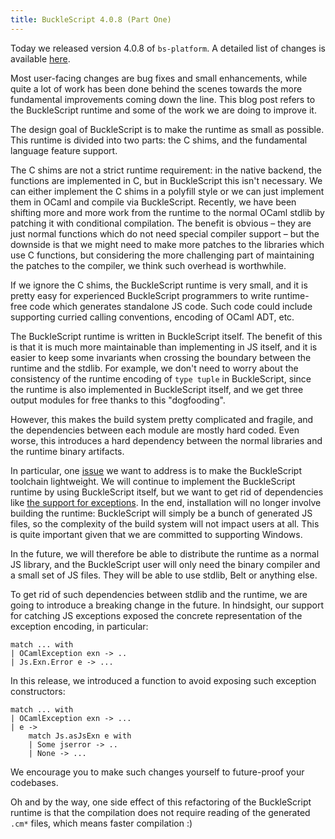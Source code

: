 ```yaml
---
title: BuckleScript 4.0.8 (Part One)
---
```


Today we released version 4.0.8 of `bs-platform`. A detailed list of changes is available [here](https://github.com/BuckleScript/bucklescript/blob/master/Changes.md#408).

Most user-facing changes are bug fixes and small enhancements, while quite a lot of work has been done behind the scenes towards the more fundamental improvements coming down the line. This blog post refers to the BuckleScript runtime and some of the work we are doing to improve it. 

The design goal of BuckleScript is to make the runtime as small as possible. This runtime is divided into two parts: the C shims, and the fundamental language feature support.

The C shims are not a strict runtime requirement: in the native backend, the functions are implemented in C, but in BuckleScript this isn't necessary. We can either implement the C shims in a polyfill style or we can just implement them in OCaml and compile via BuckleScript. Recently, we have been shifting more and more work from the runtime to the normal OCaml stdlib by patching it with conditional compilation. The benefit is obvious – they are just normal functions which do not need special compiler support – but the downside is that we might need to make more patches to the libraries which use C functions, but considering the more challenging part of maintaining the patches to the compiler, we think such overhead is worthwhile.

If we ignore the C shims, the BuckleScript runtime is very small, and it is pretty easy for experienced BuckleScript programmers to write runtime-free code which generates standalone JS code. Such code could include supporting curried calling conventions, encoding of OCaml ADT, etc.

The BuckleScript runtime is written in BuckleScript itself. The benefit of this is that it is much more maintainable than implementing in JS itself, and it is easier to keep some invariants when crossing the boundary between the runtime and the stdlib. For example, we don't need to worry about the consistency of the runtime encoding of `type tuple` in BuckleScript, since the runtime is also implemented in BuckleScript itself, and we get three output modules for free thanks to this "dogfooding".

However, this makes the build system pretty complicated and fragile, and the dependencies between each module are mostly hard coded. Even worse, this introduces a hard dependency between the normal libraries and the runtime binary artifacts.

In particular, one [issue](https://github.com/BuckleScript/bucklescript/issues/2772) we want to address is to make the BuckleScript toolchain lightweight. We will continue to implement the BuckleScript runtime by using BuckleScript itself, but we want to get rid of dependencies like [the support for exceptions](https://github.com/BuckleScript/bucklescript/issues/3164). In the end, installation will no longer involve building the runtime: BuckleScript will simply be a bunch of generated JS files, so the complexity of the build system will not impact users at all. This is quite important given that we are committed to supporting Windows.

In the future, we will therefore be able to distribute the runtime as a normal JS library, and the BuckleScript user will only need the binary compiler and a small set of JS files. They will be able to use stdlib, Belt or anything else.

To get rid of such dependencies between stdlib and the runtime, we are going to introduce a breaking change in the future. In hindsight, our support for catching JS exceptions exposed the concrete representation of the exception encoding, in particular:

```
match ... with 
| OCamlException exn -> ..
| Js.Exn.Error e -> ...
```

In this release, we introduced a function to avoid exposing such exception constructors:

```
match ... with 
| OCamlException exn -> ...
| e -> 
    match Js.asJsExn e with 
    | Some jserror -> ..
    | None -> ...
```

We encourage you to make such changes yourself to future-proof your codebases.

Oh and by the way, one side effect of this refactoring of the BuckleScript runtime is that the compilation does not require reading of the generated `.cm*` files, which means faster compilation :)
